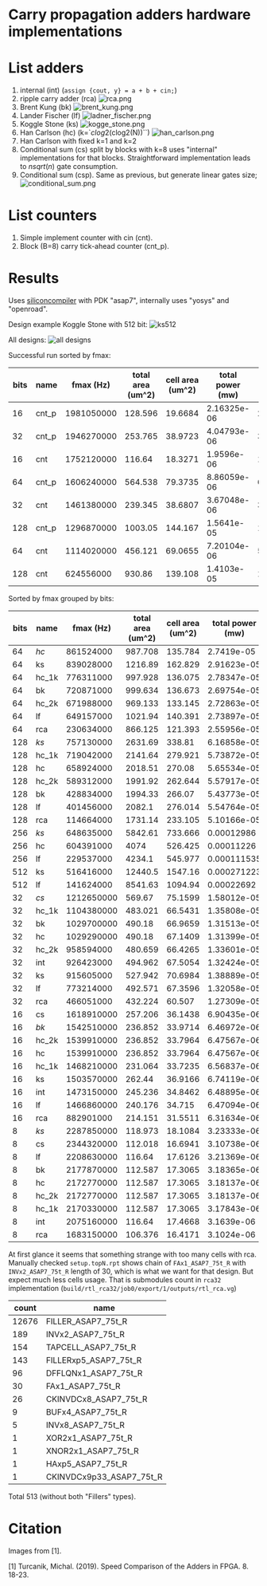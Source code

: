 Carry propagation adders hardware implementations
=================================================

List adders
===

1. internal (int) (`assign {cout, y} = a + b + cin;`)
2. ripple carry adder (rca) ![rca.png](rca.png)
3. Brent Kung (bk) ![brent_kung.png](brent_kung.png)
4. Lander Fischer (lf) ![ladner_fischer.png](ladner_fischer.png)
5. Koggle Stone (ks) ![kogge_stone.png](kogge_stone.png)
6. Han Carlson (hc) (k=`$clog2($clog2(N))``) ![han_carlson.png](han_carlson.png)
7. Han Carlson with fixed k=1 and k=2
8. Conditional sum (cs) split by blocks with k=8 uses "internal" implementations for that blocks. Straightforward implementation leads to $n sqrt(n)$ gate consumption.
9. Conditional sum (csp). Same as previous, but generate linear gates size; ![conditional_sum.png](conditional_sum.png)

List counters
===
1. Simple implement counter with cin (cnt).
2. Block (B=8) carry tick-ahead counter (cnt_p).

Results
=======

Uses [siliconcompiler](https://www.siliconcompiler.com/) with PDK "asap7", internally uses "yosys" and "openroad".

[//]: # (not all runs was successful)
[//]: # (| bits | name | pipeline step | error   | fmax before step |)
[//]: # (|------|------|---------------|---------|------------------|)
[//]: # (| 256  | bk   | route         | SIGSEGV | 331.90 MHz       |)
[//]: # (| 64   | int  | place         | SIGSEGV | 616.32 MHz       |)
[//]: # (| 512  | hc   | place         | SIGSEGV | 533.01 MHz       |)
[//]: # (| 512  | ks   | place         | SIGSEGV | 539.41 MHz       |)
[//]: # (| 512  | bk   | place         | SIGSEGV | 184.71 MHz       |)
[//]: # (| 512  | lf   | place         | SIGSEGV | 140.64 MHz       |)


Design example Koggle Stone with 512 bit:
![ks512](rtl_ks512.png)

All designs:
![all designs](all-in-one.png)

Successful run sorted by fmax:

| bits | name  | fmax (Hz)  | total area (um^2) | cell area (um^2) | total power (mw) | cells |
|------|-------|------------|-------------------|------------------|------------------|-------|
| 16   | cnt_p | 1981050000 | 128.596           | 19.6684          | 2.16325e-06      | 204   |
| 32   | cnt_p | 1946270000 | 253.765           | 38.9723          | 4.04793e-06      | 355   |
| 16   | cnt   | 1752120000 | 116.64            | 18.3271          | 1.9596e-06       | 185   |
| 64   | cnt_p | 1606240000 | 564.538           | 79.3735          | 8.86059e-06      | 697   |
| 32   | cnt   | 1461380000 | 239.345           | 38.6807          | 3.67048e-06      | 330   |
| 128  | cnt_p | 1296870000 | 1003.05           | 144.167          | 1.5641e-05       | 1229  |
| 64   | cnt   | 1114020000 | 456.121           | 69.0655          | 7.20104e-06      | 560   |
| 128  | cnt   | 624556000  | 930.86            | 139.108          | 1.4103e-05       | 1103  |

Sorted by fmax grouped by bits:

| bits | name    | fmax (Hz)  | total area (um^2) | cell area (um^2) | total power (mw) | cells |
|------|---------|------------|-------------------|------------------|------------------|-------|
| 64   | *hc*    | 861524000  | 987.708           | 135.784          | 2.7419e-05       | 1047  |
| 64   | ks      | 839028000  | 1216.89           | 162.829          | 2.91623e-05      | 1309  |
| 64   | hc_1k   | 776311000  | 997.928           | 136.075          | 2.78347e-05      | 1052  |
| 64   | bk      | 720871000  | 999.634           | 136.673          | 2.69754e-05      | 1050  |
| 64   | hc_2k   | 671988000  | 969.133           | 133.145          | 2.72863e-05      | 1022  |
| 64   | lf      | 649157000  | 1021.94           | 140.391          | 2.73897e-05      | 1071  |
| 64   | rca     | 230634000  | 866.125           | 121.393          | 2.55956e-05      | 992   |
| 128  | *ks*    | 757130000  | 2631.69           | 338.81           | 6.16858e-05      | 2746  |
| 128  | hc_1k   | 719042000  | 2141.64           | 279.921          | 5.73872e-05      | 2111  |
| 128  | hc      | 658924000  | 2018.51           | 270.08           | 5.65534e-05      | 1955  |
| 128  | hc_2k   | 589312000  | 1991.92           | 262.644          | 5.57917e-05      | 1932  |
| 128  | bk      | 428834000  | 1994.33           | 266.07           | 5.43773e-05      | 1920  |
| 128  | lf      | 401456000  | 2082.1            | 276.014          | 5.54764e-05      | 1980  |
| 128  | rca     | 114664000  | 1731.14           | 233.105          | 5.10166e-05      | 1808  |
| 256  | *ks*    | 648635000  | 5842.61           | 733.666          | 0.00012986       | 6044  |
| 256  | hc      | 604391000  | 4074              | 526.425          | 0.00011226       | 3827  |
| 256  | lf      | 229537000  | 4234.1            | 545.977          | 0.000111535      | 3926  |
| 512  | ks      | 516416000  | 12440.5           | 1547.16          | 0.000271223      | 12666 |
| 512  | lf      | 141624000  | 8541.63           | 1094.94          | 0.00022692       | 7701  |
| 32   | *cs*    | 1212650000 | 569.67            | 75.1599          | 1.58012e-05      | 660   |
| 32   | hc_1k   | 1104380000 | 483.021           | 66.5431          | 1.35808e-05      | 529   |
| 32   | bk      | 1029700000 | 490.18            | 66.9659          | 1.31513e-05      | 532   |
| 32   | hc      | 1029290000 | 490.18            | 67.1409          | 1.31399e-05      | 532   |
| 32   | hc_2k   | 958594000  | 480.659           | 66.4265          | 1.33601e-05      | 522   |
| 32   | int     | 926423000  | 494.962           | 67.5054          | 1.32424e-05      | 591   |
| 32   | ks      | 915605000  | 527.942           | 70.6984          | 1.38889e-05      | 574   |
| 32   | lf      | 773214000  | 492.571           | 67.3596          | 1.32058e-05      | 535   |
| 32   | rca     | 466051000  | 432.224           | 60.507           | 1.27309e-05      | 513   |
| 16   | cs      | 1618910000 | 257.206           | 36.1438          | 6.90435e-06      | 335   |
| 16   | *bk*    | 1542510000 | 236.852           | 33.9714          | 6.46972e-06      | 292   |
| 16   | hc_2k   | 1539910000 | 236.852           | 33.7964          | 6.47567e-06      | 292   |
| 16   | hc      | 1539910000 | 236.852           | 33.7964          | 6.47567e-06      | 292   |
| 16   | hc_1k   | 1468210000 | 231.064           | 33.7235          | 6.56837e-06      | 286   |
| 16   | ks      | 1503570000 | 262.44            | 36.9166          | 6.74119e-06      | 318   |
| 16   | int     | 1473150000 | 245.236           | 34.8462          | 6.48895e-06      | 327   |
| 16   | lf      | 1466860000 | 240.176           | 34.715           | 6.47094e-06      | 298   |
| 16   | rca     | 882901000  | 214.151           | 31.5511          | 6.31634e-06      | 287   |
| 8    | *ks*    | 2287850000 | 118.973           | 18.1084          | 3.23333e-06      | 173   |
| 8    | cs      | 2344320000 | 112.018           | 16.6941          | 3.10738e-06      | 169   |
| 8    | lf      | 2208630000 | 116.64            | 17.6126          | 3.21369e-06      | 169   |
| 8    | bk      | 2177870000 | 112.587           | 17.3065          | 3.18365e-06      | 166   |
| 8    | hc      | 2172770000 | 112.587           | 17.3065          | 3.18137e-06      | 166   |
| 8    | hc_2k   | 2172770000 | 112.587           | 17.3065          | 3.18137e-06      | 166   |
| 8    | hc_1k   | 2170330000 | 112.587           | 17.3065          | 3.17843e-06      | 166   |
| 8    | int     | 2075160000 | 116.64            | 17.4668          | 3.1639e-06       | 179   |
| 8    | rca     | 1683150000 | 106.376           | 16.4171          | 3.1024e-06       | 165   |

At first glance it seems that something strange with too many cells with rca.
Manually checked `setup.topN.rpt` shows chain of `FAx1_ASAP7_75t_R` with `INVx2_ASAP7_75t_R` length of 30, which is what we want for that design.
But expect much less cells usage. 
That is submodules count in `rca32` implementation (`build/rtl_rca32/job0/export/1/outputs/rtl_rca.vg`)

| count | name                     |
|-------|--------------------------|
| 12676 | FILLER_ASAP7_75t_R       |
| 189   | INVx2_ASAP7_75t_R        |
| 154   | TAPCELL_ASAP7_75t_R      |
| 143   | FILLERxp5_ASAP7_75t_R    |
| 96    | DFFLQNx1_ASAP7_75t_R     |
| 30    | FAx1_ASAP7_75t_R         |
| 26    | CKINVDCx8_ASAP7_75t_R    |
| 9     | BUFx4_ASAP7_75t_R        |
| 5     | INVx8_ASAP7_75t_R        |
| 1     | XOR2x1_ASAP7_75t_R       |
| 1     | XNOR2x1_ASAP7_75t_R      |
| 1     | HAxp5_ASAP7_75t_R        |
| 1     | CKINVDCx9p33_ASAP7_75t_R |

Total 513 (without both "Fillers" types).

Citation
========
Images from [1].

[1] Turcanik, Michal. (2019). Speed Comparison of the Adders in FPGA. 8. 18-23. 